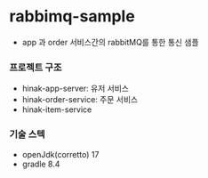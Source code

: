 # rabbimq-sample

- app 과 order 서비스간의 rabbitMQ를 통한 통신 샘플

### 프로젝트 구조

- hinak-app-server: 유저 서비스
- hinak-order-service: 주문 서비스
- hinak-item-service

### 기술 스텍

- openJdk(corretto) 17
- gradle 8.4
